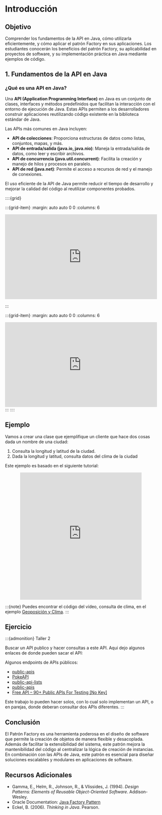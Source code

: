 # Introducción

## Objetivo
Comprender los fundamentos de la API en Java, cómo utilizarla eficientemente, y cómo aplicar el patrón Factory en sus aplicaciones. Los estudiantes conocerán los beneficios del patrón Factory, su aplicabilidad en proyectos de software, y su implementación práctica en Java mediante ejemplos de código.

## 1. Fundamentos de la API en Java

### ¿Qué es una API en Java?

Una **API (Application Programming Interface)** en Java es un conjunto de clases, interfaces y métodos predefinidos que facilitan la interacción con el entorno de ejecución de Java. Estas APIs permiten a los desarrolladores construir aplicaciones reutilizando código existente en la biblioteca estándar de Java.

Las APIs más comunes en Java incluyen:
- **API de colecciones**: Proporciona estructuras de datos como listas, conjuntos, mapas, y más.
- **API de entrada/salida (java.io, java.nio)**: Maneja la entrada/salida de datos, como leer y escribir archivos.
- **API de concurrencia (java.util.concurrent)**: Facilita la creación y manejo de hilos y procesos en paralelo.
- **API de red (java.net)**: Permite el acceso a recursos de red y el manejo de conexiones.

El uso eficiente de la API de Java permite reducir el tiempo de desarrollo y mejorar la calidad del código al reutilizar componentes probados.

::::{grid}

:::{grid-item}
:margin: auto auto 0 0
:columns: 6

<iframe width="100%" height="280px" src="https://www.youtube.com/embed/IwnIxk8DdHs?si=5nCHG1X0ukFNngdS" title="YouTube video player" frameborder="0" allow="accelerometer; autoplay; clipboard-write; encrypted-media; gyroscope; picture-in-picture; web-share" referrerpolicy="strict-origin-when-cross-origin" allowfullscreen></iframe>

:::

:::{grid-item}
:margin: auto auto 0 0
:columns: 6

<iframe width="100%" height="280px" src="https://www.youtube.com/embed/JD6VNRdGl98?si=ngRST0LM3VIshG_9" title="YouTube video player" frameborder="0" allow="accelerometer; autoplay; clipboard-write; encrypted-media; gyroscope; picture-in-picture; web-share" referrerpolicy="strict-origin-when-cross-origin" allowfullscreen></iframe>
:::
::::

## Ejemplo

Vamos a crear una clase que ejemplifique un cliente que hace dos cosas dada un nombre de una ciudad:

1. Consulta la longitud y latitud de la ciudad.
2. Dada la longitud y latitud, consulta datos del clima de la ciudad

Este ejemplo es basado en el siguiente tutorial:

<div align="center">
<iframe width="80%" height="420px" src="https://www.youtube.com/embed/WS_H44tvZMI?si=IGEfz4uk3GahSJwx" title="YouTube video player" frameborder="0" allow="accelerometer; autoplay; clipboard-write; encrypted-media; gyroscope; picture-in-picture; web-share" referrerpolicy="strict-origin-when-cross-origin" allowfullscreen></iframe>
</div>

:::{note}
Puedes encontrar el código del vídeo, consulta de clima, en el ejemplo [Geoposición y Clima](wheterAPI).
:::

## Ejercicio

:::{admonition} Taller 2

Buscar un API publico y hacer consultas a este API. Aqui dejo algunos enlaces de donde pueden sacar el API:

Algunos endpoints de APIs públicos:
- [public-apis](https://github.com/public-apis/public-apis?tab=readme-ov-file)
- [PokeAPI](https://pokeapi.co/)
- [public-api-lists ](https://github.com/public-api-lists/public-api-lists)
- [public-apis ](https://github.com/marcelscruz/public-apis)
- [Free API – 90+ Public APIs For Testing [No Key] ](https://apipheny.io/free-api/)

Este trabajo lo pueden hacer solos, con lo cual solo implementan un API, o en parejas, donde deberan consultar dos APIs diferentes.
:::

## Conclusión

El Patrón Factory es una herramienta poderosa en el diseño de software que permite la creación de objetos de manera flexible y desacoplada. Además de facilitar la extensibilidad del sistema, este patrón mejora la mantenibilidad del código al centralizar la lógica de creación de instancias. En combinación con las APIs de Java, este patrón es esencial para diseñar soluciones escalables y modulares en aplicaciones de software.

## Recursos Adicionales

- Gamma, E., Helm, R., Johnson, R., & Vlissides, J. (1994). *Design Patterns: Elements of Reusable Object-Oriented Software*. Addison-Wesley.
- Oracle Documentation: [Java Factory Pattern](https://docs.oracle.com/javase/tutorial/designpatterns/factory.html)
- Eckel, B. (2006). *Thinking in Java*. Pearson.